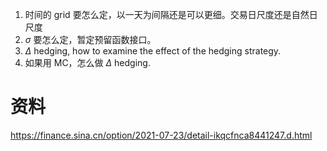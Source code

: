 1. 时间的 grid 要怎么定，以一天为间隔还是可以更细。交易日尺度还是自然日尺度
2. $\sigma$ 要怎么定，暂定预留函数接口。
3. $\Delta$ hedging, how to examine the effect of the hedging strategy.
4. 如果用 MC，怎么做 $\Delta$ hedging.

# 资料
https://finance.sina.cn/option/2021-07-23/detail-ikqcfnca8441247.d.html

